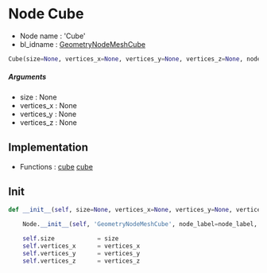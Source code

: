 # Node Cube

- Node name : 'Cube'
- bl_idname : [GeometryNodeMeshCube](https://docs.blender.org/api/current/bpy.types.GeometryNodeMeshCube.html)


``` python
Cube(size=None, vertices_x=None, vertices_y=None, vertices_z=None, node_label=None, node_color=None)
```
##### Arguments

- size : None
- vertices_x : None
- vertices_y : None
- vertices_z : None

## Implementation

- Functions : [cube](/docs/GeoNodes/GeoNodesTree.md#cube) [cube](/docs/GeoNodes/GeoNodesTree.md#cube)

## Init

``` python
def __init__(self, size=None, vertices_x=None, vertices_y=None, vertices_z=None, node_label=None, node_color=None):

    Node.__init__(self, 'GeometryNodeMeshCube', node_label=node_label, node_color=node_color)

    self.size            = size
    self.vertices_x      = vertices_x
    self.vertices_y      = vertices_y
    self.vertices_z      = vertices_z
```
